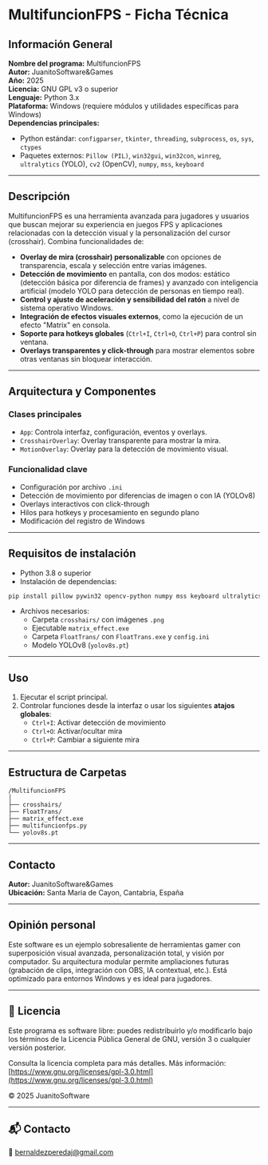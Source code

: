 # MultifuncionFPS - Ficha Técnica

## Información General

**Nombre del programa:** MultifuncionFPS  
**Autor:** JuanitoSoftware&Games  
**Año:** 2025  
**Licencia:** GNU GPL v3 o superior  
**Lenguaje:** Python 3.x  
**Plataforma:** Windows (requiere módulos y utilidades específicas para Windows)  
**Dependencias principales:**  
- Python estándar: `configparser`, `tkinter`, `threading`, `subprocess`, `os`, `sys`, `ctypes`  
- Paquetes externos: `Pillow (PIL)`, `win32gui`, `win32con`, `winreg`, `ultralytics` (YOLO), `cv2` (OpenCV), `numpy`, `mss`, `keyboard`  

---

## Descripción

MultifuncionFPS es una herramienta avanzada para jugadores y usuarios que buscan mejorar su experiencia en juegos FPS y aplicaciones relacionadas con la detección visual y la personalización del cursor (crosshair). Combina funcionalidades de:

- **Overlay de mira (crosshair) personalizable** con opciones de transparencia, escala y selección entre varias imágenes.
- **Detección de movimiento** en pantalla, con dos modos: estático (detección básica por diferencia de frames) y avanzado con inteligencia artificial (modelo YOLO para detección de personas en tiempo real).
- **Control y ajuste de aceleración y sensibilidad del ratón** a nivel de sistema operativo Windows.
- **Integración de efectos visuales externos**, como la ejecución de un efecto "Matrix" en consola.
- **Soporte para hotkeys globales** (`Ctrl+I`, `Ctrl+O`, `Ctrl+P`) para control sin ventana.
- **Overlays transparentes y click-through** para mostrar elementos sobre otras ventanas sin bloquear interacción.

---

## Arquitectura y Componentes

### Clases principales

- `App`: Controla interfaz, configuración, eventos y overlays.
- `CrosshairOverlay`: Overlay transparente para mostrar la mira.
- `MotionOverlay`: Overlay para la detección de movimiento visual.

### Funcionalidad clave

- Configuración por archivo `.ini`
- Detección de movimiento por diferencias de imagen o con IA (YOLOv8)
- Overlays interactivos con click-through
- Hilos para hotkeys y procesamiento en segundo plano
- Modificación del registro de Windows

---

## Requisitos de instalación

- Python 3.8 o superior  
- Instalación de dependencias:

```bash
pip install pillow pywin32 opencv-python numpy mss keyboard ultralytics
```

- Archivos necesarios:
  - Carpeta `crosshairs/` con imágenes `.png`
  - Ejecutable `matrix_effect.exe`
  - Carpeta `FloatTrans/` con `FloatTrans.exe` y `config.ini`
  - Modelo YOLOv8 (`yolov8s.pt`)

---

## Uso

1. Ejecutar el script principal.
2. Controlar funciones desde la interfaz o usar los siguientes **atajos globales**:
   - `Ctrl+I`: Activar detección de movimiento
   - `Ctrl+O`: Activar/ocultar mira
   - `Ctrl+P`: Cambiar a siguiente mira

---

## Estructura de Carpetas

```
/MultifuncionFPS
│
├── crosshairs/
├── FloatTrans/
├── matrix_effect.exe
├── multifuncionfps.py
└── yolov8s.pt
```

---

## Contacto

**Autor:** JuanitoSoftware&Games  
**Ubicación:** Santa Maria de Cayon, Cantabria, España  

---

## Opinión personal

Este software es un ejemplo sobresaliente de herramientas gamer con superposición visual avanzada, personalización total, y visión por computador. Su arquitectura modular permite ampliaciones futuras (grabación de clips, integración con OBS, IA contextual, etc.). Está optimizado para entornos Windows y es ideal para jugadores.

---

## 📃 Licencia

Este programa es software libre: puedes redistribuirlo y/o modificarlo bajo los términos de la Licencia Pública General de GNU, versión 3 o cualquier versión posterior.

Consulta la licencia completa para más detalles.
Más información: [https://www.gnu.org/licenses/gpl-3.0.html](https://www.gnu.org/licenses/gpl-3.0.html)

© 2025 JuanitoSoftware

---

## 📬 Contacto

📧 bernaldezperedaj@gmail.com
